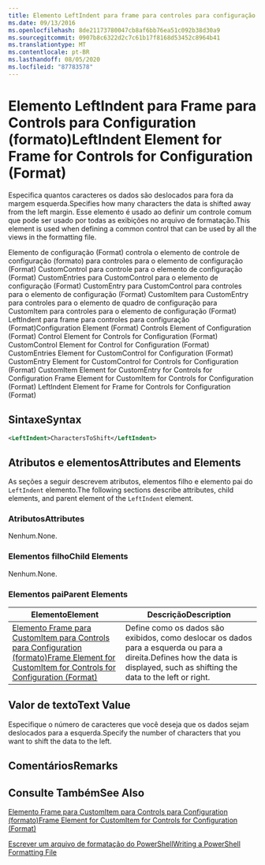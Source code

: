 ```yaml
---
title: Elemento LeftIndent para frame para controles para configuração (Format) | Microsoft Docs
ms.date: 09/13/2016
ms.openlocfilehash: 8de21173780047cb8af6bb76ea51c092b38d30a9
ms.sourcegitcommit: 0907b8c6322d2c7c61b17f8168d53452c8964b41
ms.translationtype: MT
ms.contentlocale: pt-BR
ms.lasthandoff: 08/05/2020
ms.locfileid: "87783578"
---
```

# <a name="leftindent-element-for-frame-for-controls-for-configuration-format"></a><span data-ttu-id="6decd-102">Elemento LeftIndent para Frame para Controls para Configuration (formato)</span><span class="sxs-lookup"><span data-stu-id="6decd-102">LeftIndent Element for Frame for Controls for Configuration (Format)</span></span>

<span data-ttu-id="6decd-103">Especifica quantos caracteres os dados são deslocados para fora da margem esquerda.</span><span class="sxs-lookup"><span data-stu-id="6decd-103">Specifies how many characters the data is shifted away from the left margin.</span></span> <span data-ttu-id="6decd-104">Esse elemento é usado ao definir um controle comum que pode ser usado por todas as exibições no arquivo de formatação.</span><span class="sxs-lookup"><span data-stu-id="6decd-104">This element is used when defining a common control that can be used by all the views in the formatting file.</span></span>

<span data-ttu-id="6decd-105">Elemento de configuração (Format) controla o elemento de controle de configuração (formato) para controles para o elemento de configuração (Format) CustomControl para controle para o elemento de configuração (Format) CustomEntries para CustomControl para o elemento de configuração (Format) CustomEntry para CustomControl para controles para o elemento de configuração (Format) CustomItem para CustomEntry para controles para o elemento de quadro de configuração para CustomItem para controles para o elemento de configuração (Format) LeftIndent para frame para controles para configuração (Format)</span><span class="sxs-lookup"><span data-stu-id="6decd-105">Configuration Element (Format) Controls Element of Configuration (Format) Control Element for Controls for Configuration (Format) CustomControl Element for Control for Configuration (Format) CustomEntries Element for CustomControl for Configuration (Format) CustomEntry Element for CustomControl for Controls for Configuration (Format) CustomItem Element for CustomEntry for Controls for Configuration Frame Element for CustomItem for Controls for Configuration (Format) LeftIndent Element for Frame for Controls for Configuration (Format)</span></span>

## <a name="syntax"></a><span data-ttu-id="6decd-106">Sintaxe</span><span class="sxs-lookup"><span data-stu-id="6decd-106">Syntax</span></span>

```xml
<LeftIndent>CharactersToShift</LeftIndent>
```

## <a name="attributes-and-elements"></a><span data-ttu-id="6decd-107">Atributos e elementos</span><span class="sxs-lookup"><span data-stu-id="6decd-107">Attributes and Elements</span></span>

<span data-ttu-id="6decd-108">As seções a seguir descrevem atributos, elementos filho e elemento pai do `LeftIndent` elemento.</span><span class="sxs-lookup"><span data-stu-id="6decd-108">The following sections describe attributes, child elements, and parent element of the `LeftIndent` element.</span></span>

### <a name="attributes"></a><span data-ttu-id="6decd-109">Atributos</span><span class="sxs-lookup"><span data-stu-id="6decd-109">Attributes</span></span>

<span data-ttu-id="6decd-110">Nenhum.</span><span class="sxs-lookup"><span data-stu-id="6decd-110">None.</span></span>

### <a name="child-elements"></a><span data-ttu-id="6decd-111">Elementos filho</span><span class="sxs-lookup"><span data-stu-id="6decd-111">Child Elements</span></span>

<span data-ttu-id="6decd-112">Nenhum.</span><span class="sxs-lookup"><span data-stu-id="6decd-112">None.</span></span>

### <a name="parent-elements"></a><span data-ttu-id="6decd-113">Elementos pai</span><span class="sxs-lookup"><span data-stu-id="6decd-113">Parent Elements</span></span>

|<span data-ttu-id="6decd-114">Elemento</span><span class="sxs-lookup"><span data-stu-id="6decd-114">Element</span></span>|<span data-ttu-id="6decd-115">Descrição</span><span class="sxs-lookup"><span data-stu-id="6decd-115">Description</span></span>|
|-------------|-----------------|
|[<span data-ttu-id="6decd-116">Elemento Frame para CustomItem para Controls para Configuration (formato)</span><span class="sxs-lookup"><span data-stu-id="6decd-116">Frame Element for CustomItem for Controls for Configuration (Format)</span></span>](./frame-element-for-customitem-for-controls-for-configuration-format.md)|<span data-ttu-id="6decd-117">Define como os dados são exibidos, como deslocar os dados para a esquerda ou para a direita.</span><span class="sxs-lookup"><span data-stu-id="6decd-117">Defines how the data is displayed, such as shifting the data to the left or right.</span></span>|

## <a name="text-value"></a><span data-ttu-id="6decd-118">Valor de texto</span><span class="sxs-lookup"><span data-stu-id="6decd-118">Text Value</span></span>

<span data-ttu-id="6decd-119">Especifique o número de caracteres que você deseja que os dados sejam deslocados para a esquerda.</span><span class="sxs-lookup"><span data-stu-id="6decd-119">Specify the number of characters that you want to shift the data to the left.</span></span>

## <a name="remarks"></a><span data-ttu-id="6decd-120">Comentários</span><span class="sxs-lookup"><span data-stu-id="6decd-120">Remarks</span></span>

## <a name="see-also"></a><span data-ttu-id="6decd-121">Consulte Também</span><span class="sxs-lookup"><span data-stu-id="6decd-121">See Also</span></span>

[<span data-ttu-id="6decd-122">Elemento Frame para CustomItem para Controls para Configuration (formato)</span><span class="sxs-lookup"><span data-stu-id="6decd-122">Frame Element for CustomItem for Controls for Configuration (Format)</span></span>](./frame-element-for-customitem-for-controls-for-configuration-format.md)

[<span data-ttu-id="6decd-123">Escrever um arquivo de formatação do PowerShell</span><span class="sxs-lookup"><span data-stu-id="6decd-123">Writing a PowerShell Formatting File</span></span>](./writing-a-powershell-formatting-file.md)
